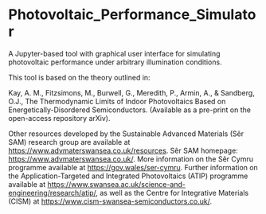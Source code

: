 # Photovoltaic_Performance_Simulator
A Jupyter-based tool with graphical user interface for simulating photovoltaic performance under arbitrary illumination conditions.

This tool is based on the theory outlined in:

Kay, A. M., Fitzsimons, M.,  Burwell, G., Meredith, P., Armin, A., & Sandberg, O.J.,
The Thermodynamic Limits of Indoor Photovoltaics Based on Energetically-Disordered Semiconductors. 
(Available as a pre-print on the open-access repository arXiv).

Other resources developed by the Sustainable Advanced Materials (Sêr SAM) research group are available at https://www.advmaterswansea.co.uk/resources.
Sêr SAM homepage: https://www.advmaterswansea.co.uk/. More information on the Sêr Cymru programme available at https://gov.wales/ser-cymru. Further information on the Application-Targeted and Integrated Photovoltaics (ATIP) programme available at https://www.swansea.ac.uk/science-and-engineering/research/atip/, as well as the Centre for Integrative Materials (CISM) at https://www.cism-swansea-semiconductors.co.uk/.
